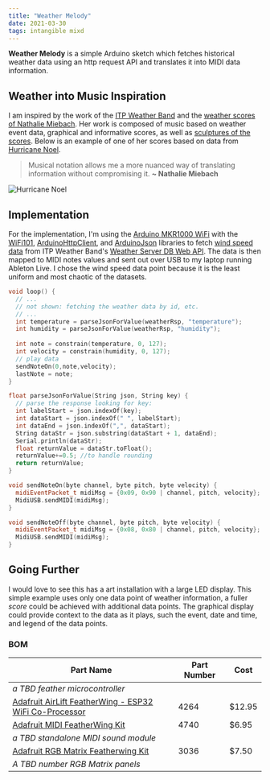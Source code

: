 ```yaml
---
title: "Weather Melody"
date: 2021-03-30
tags: intangible mixd
---
```

**Weather Melody** is a simple Arduino sketch which fetches historical weather data using an http request API and translates it into MIDI data information.

## Weather into Music Inspiration
I am inspired by the work of the [ITP Weather Band](https://github.com/ITPNYU/weather-band) and the [weather scores of Nathalie Miebach](http://www.nathaliemiebach.com/weatherscores.html). Her work is composed of music based on weather event data, graphical and informative scores, as well as [sculptures of the scores](https://www.brainpickings.org/2011/07/12/nathalie-miebach-musical-weather-data-sculptures/). Below is an example of one of her scores based on data from [Hurricane Noel](https://en.wikipedia.org/wiki/2001_Atlantic_hurricane_season#Hurricane_Noel).

> Musical notation allows me a more nuanced way of translating information without compromising it. **~ Nathalie Miebach**

![Hurricane Noel](https://www.nathaliemiebach.com/images/score06.jpg)

## Implementation
For the implementation, I'm using the [Arduino MKR1000 WiFi]() with the [WiFi101](https://www.arduino.cc/en/Reference/WiFi101), [ArduinoHttpClient](https://www.arduino.cc/reference/en/libraries/arduinohttpclient/), and [ArduinoJson](https://arduinojson.org) libraries to fetch [wind speed data](http://weatherband.itp.io:3000/data/by-cat?macAddress=A4:CF:12:8A:C8:24&cat=windspeedmph) from ITP Weather Band's [Weather Server DB Web API](https://github.com/ITPNYU/Weather-Band/tree/main/database-api). The data is then mapped to MIDI notes values and sent out over USB to my laptop running Ableton Live. I chose the wind speed data point because it is the least uniform and most chaotic of the datasets.

```C++
void loop() {
  // ...
  // not shown: fetching the weather data by id, etc.
  // ...
  int temperature = parseJsonForValue(weatherRsp, "temperature");
  int humidity = parseJsonForValue(weatherRsp, "humidity");
	      
  int note = constrain(temperature, 0, 127);
  int velocity = constrain(humidity, 0, 127);
  // play data
  sendNoteOn(0,note,velocity);
  lastNote = note;
}

float parseJsonForValue(String json, String key) {
  // parse the response looking for key:
  int labelStart = json.indexOf(key);
  int dataStart = json.indexOf(" ", labelStart);
  int dataEnd = json.indexOf(",", dataStart);
  String dataStr = json.substring(dataStart + 1, dataEnd);
  Serial.println(dataStr);
  float returnValue = dataStr.toFloat();
  returnValue+=0.5; //to handle rounding
  return returnValue;
}

void sendNoteOn(byte channel, byte pitch, byte velocity) {
  midiEventPacket_t midiMsg = {0x09, 0x90 | channel, pitch, velocity};
  MidiUSB.sendMIDI(midiMsg);
}

void sendNoteOff(byte channel, byte pitch, byte velocity) {
  midiEventPacket_t midiMsg = {0x08, 0x80 | channel, pitch, velocity};
  MidiUSB.sendMIDI(midiMsg);
}
```

## Going Further
I would love to see this has a art installation with a large LED display. This simple example uses only one data point of weather information, a fuller *score* could be achieved with additional data points. The graphical display could provide context to the data as it plays, such the event, date and time, and legend of the data points.

### BOM

| Part Name | Part Number | Cost |
|-----------|-------------|------|
| *a TBD feather microcontroller* | | |
| [Adafruit AirLift FeatherWing - ESP32 WiFi Co-Processor](https://www.adafruit.com/product/4264) | 4264 | $12.95 |
| [Adafruit MIDI FeatherWing Kit](https://www.adafruit.com/product/4740) | 4740 | $6.95 |
| *a TBD standalone MIDI sound module* | | |
| [Adafruit RGB Matrix Featherwing Kit](https://www.adafruit.com/product/3036) | 3036 | $7.50 |
| *A TBD number RGB Matrix panels* | | |
